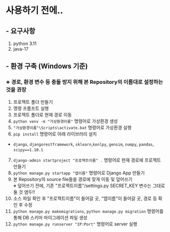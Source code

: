 # 사용하기 전에..
## - 요구사항
1. python 3.11
2. java-17
## - 환경 구축 (Windows 기준)
### ※ 경로, 환경 변수 등 충돌 방지 위해 본 Repository의 이름대로 설정하는 것을 권장
1. 프로젝트 폴더 만들기
2. 명령 프롬프트 실행
3. 프로젝트 폴더로 현재 경로 이동
4. `python venv -m "가상환경이름"` 명령어로 가상환경 생성
5. `"가상환경이름"\Scripts\activate.bat` 명령어로 가상환경 실행
6. `pip install` 명령어로 아래 라이브러리 설치
- `django`, `djangorestframework`, `sklearn`,`konlpy`, `gensim`, `numpy`, `pandas`, `scipy==1.10.1`
7. `django-admin startproject "프로젝트이름" .` 명령어로 현재 경로에 프로젝트 만들기
8. `python manage.py startapp "앱이름"` 명령어로 Django App 만들기
9. 본 Repository의 source file들을 경로에 맞게 이동 및 덮어쓰기 <br>
※ 덮어쓰기 전에, 기존 "프로젝트이름"/settings.py SECRET_KEY 변수는 그대로 둘 것 염두!!
10. 소스 파일 확인 후 "프로젝트이름"이 들어갈 곳, "앱이름"이 들어갈 곳, 경로 등 확인 후 수정
11. `python manage.py makemigrations`, `python manage.py migration` 명령어를 통해 DB 스키마 마이그레이션 파일 생성
12. `python manage.py runserver "IP:Port"` 명령어로 server 실행